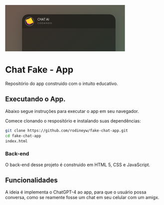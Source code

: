 ![image](./img/Chat-top.png)

# Chat Fake - App

Repositório do app construido com o intuito educativo. 
## Executando o App. 

Abaixo segue instruções para executar o app em seu navegador.

Comece clonando o respositório e instalando suas dependências:

```sh
git clone https://github.com/rodineyw/fake-chat-app.git
cd fake-chat-app
index.html
```

### Back-end

O back-end desse projeto é construido em HTML 5, CSS e JavaScript.

## Funcionalidades

A ideia é implementa o ChatGPT-4 ao app, para que o usuário possa conversa, como se reamente fosse um chat em seu celular com um amigx. 